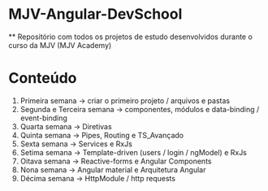 # MJV-Angular-DevSchool

** Repositório com todos os projetos de estudo desenvolvidos durante o curso da MJV (MJV Academy)

# Conteúdo

1) Primeira semana -> criar o primeiro projeto / arquivos e pastas
2) Segunda e Terceira semana -> componentes, módulos e data-binding / event-binding
3) Quarta semana -> Diretivas
4) Quinta semana -> Pipes, Routing e TS_Avançado
5) Sexta semana -> Services e RxJs
6) Setima semana -> Template-driven (users / login / ngModel) e RxJs
7) Oitava semana -> Reactive-forms e Angular Components
8) Nona semana -> Angular material e Arquitetura Angular
9) Décima semana -> HttpModule / http requests
